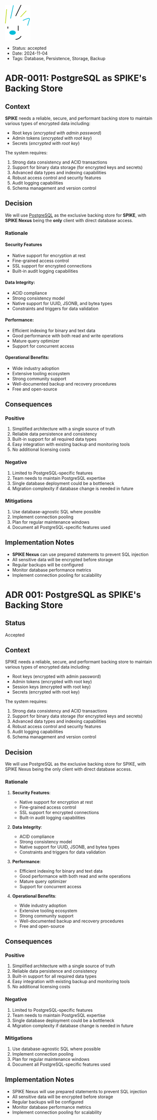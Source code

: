 ![SPIKE](../assets/spike-banner.png)

- Status: accepted
- Date: 2024-11-04
- Tags: Database, Persistence, Storage, Backup

# ADR-0011: PostgreSQL as SPIKE's Backing Store

## Context

**SPIKE** needs a reliable, secure, and performant backing store to maintain 
various types of encrypted data including:

- Root keys (*encrypted with admin password*)
- Admin tokens (*encrypted with root key*)
- Secrets (*encrypted with root key*)

The system requires:
1. Strong data consistency and ACID transactions
2. Support for binary data storage (for encrypted keys and secrets)
3. Advanced data types and indexing capabilities
4. Robust access control and security features
5. Audit logging capabilities
6. Schema management and version control

## Decision

We will use [PostgreSQL][postgres] as the exclusive backing store for **SPIKE**, 
with **SPIKE Nexus** being the **only** client with direct database access.

[postgres]: https://www.postgresql.org/

### Rationale

#### **Security Features**
- Native support for encryption at rest
- Fine-grained access control
- SSL support for encrypted connections
- Built-in audit logging capabilities

#### **Data Integrity**:
- ACID compliance
- Strong consistency model
- Native support for UUID, JSONB, and bytea types
- Constraints and triggers for data validation

#### **Performance**:
- Efficient indexing for binary and text data
- Good performance with both read and write operations
- Mature query optimizer
- Support for concurrent access

#### **Operational Benefits**:
- Wide industry adoption
- Extensive tooling ecosystem
- Strong community support
- Well-documented backup and recovery procedures
- Free and open-source

## Consequences

### Positive
1. Simplified architecture with a single source of truth
2. Reliable data persistence and consistency
3. Built-in support for all required data types
4. Easy integration with existing backup and monitoring tools
5. No additional licensing costs

### Negative
1. Limited to PostgreSQL-specific features
2. Team needs to maintain PostgreSQL expertise
3. Single database deployment could be a bottleneck
4. Migration complexity if database change is needed in future

### Mitigations
1. Use database-agnostic SQL where possible
2. Implement connection pooling
3. Plan for regular maintenance windows
4. Document all PostgreSQL-specific features used

## Implementation Notes
- **SPIKE Nexus** can use prepared statements to prevent SQL injection
- All sensitive data will be encrypted before storage
- Regular backups will be configured
- Monitor database performance metrics
- Implement connection pooling for scalability




# ADR 001: PostgreSQL as SPIKE's Backing Store

## Status
Accepted

## Context
SPIKE needs a reliable, secure, and performant backing store to maintain various types of encrypted data including:
- Root keys (encrypted with admin password)
- Admin tokens (encrypted with root key)
- Session keys (encrypted with root key)
- Secrets (encrypted with root key)

The system requires:
1. Strong data consistency and ACID transactions
2. Support for binary data storage (for encrypted keys and secrets)
3. Advanced data types and indexing capabilities
4. Robust access control and security features
5. Audit logging capabilities
6. Schema management and version control

## Decision
We will use PostgreSQL as the exclusive backing store for SPIKE, with SPIKE Nexus being the only client with direct database access.

### Rationale
1. **Security Features**:
    - Native support for encryption at rest
    - Fine-grained access control
    - SSL support for encrypted connections
    - Built-in audit logging capabilities

2. **Data Integrity**:
    - ACID compliance
    - Strong consistency model
    - Native support for UUID, JSONB, and bytea types
    - Constraints and triggers for data validation

3. **Performance**:
    - Efficient indexing for binary and text data
    - Good performance with both read and write operations
    - Mature query optimizer
    - Support for concurrent access

4. **Operational Benefits**:
    - Wide industry adoption
    - Extensive tooling ecosystem
    - Strong community support
    - Well-documented backup and recovery procedures
    - Free and open-source

## Consequences

### Positive
1. Simplified architecture with a single source of truth
2. Reliable data persistence and consistency
3. Built-in support for all required data types
4. Easy integration with existing backup and monitoring tools
5. No additional licensing costs

### Negative
1. Limited to PostgreSQL-specific features
2. Team needs to maintain PostgreSQL expertise
3. Single database deployment could be a bottleneck
4. Migration complexity if database change is needed in future

### Mitigations
1. Use database-agnostic SQL where possible
2. Implement connection pooling
3. Plan for regular maintenance windows
4. Document all PostgreSQL-specific features used

## Implementation Notes
- SPIKE Nexus will use prepared statements to prevent SQL injection
- All sensitive data will be encrypted before storage
- Regular backups will be configured
- Monitor database performance metrics
- Implement connection pooling for scalability

